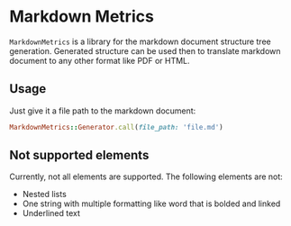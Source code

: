 # Markdown Metrics

`MarkdownMetrics` is a library for the markdown document structure tree generation. Generated structure can be used then to translate markdown document to any other format like PDF or HTML.

## Usage

Just give it a file path to the markdown document:

```ruby
MarkdownMetrics::Generator.call(file_path: 'file.md')
```

## Not supported elements

Currently, not all elements are supported. The following elements are not:

* Nested lists
* One string with multiple formatting like word that is bolded and linked
* Underlined text
